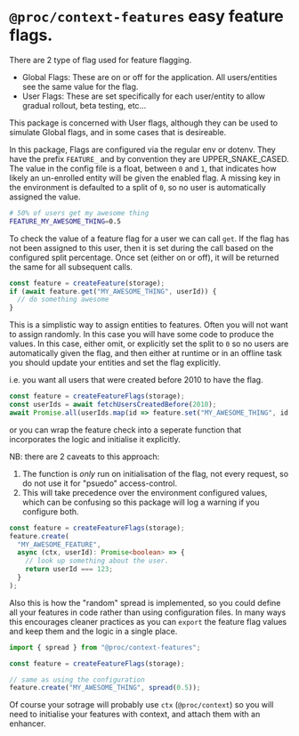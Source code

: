# `@proc/context-features` easy feature flags.

There are 2 type of flag used for feature flagging.

- Global Flags: These are on or off for the application. All users/entities
  see the same value for the flag.
- User Flags: These are set specifically for each user/entity to allow gradual
  rollout, beta testing, etc...

This package is concerned with User flags, although they can be used to simulate
Global flags, and in some cases that is desireable.

In this package, Flags are configured via the regular env or dotenv. They have the
prefix `FEATURE_` and by convention they are UPPER_SNAKE_CASED. The value in the
config file is a float, between `0` and `1`, that indicates how likely an un-enrolled
entity will be given the enabled flag. A missing key in the environment is defaulted
to a split of `0`, so no user is automatically assigned the value.

```sh
# 50% of users get my awesome thing
FEATURE_MY_AWESOME_THING=0.5
```

To check the value of a feature flag for a user we can call `get`. If the flag has
not been assigned to this user, then it is set during the call based on the configured
split percentage. Once set (either on or off), it will be returned the same for all
subsequent calls.

```ts
const feature = createFeature(storage);
if (await feature.get("MY_AWESOME_THING", userId)) {
  // do something awesome
}
```

This is a simplistic way to assign entities to features. Often you will not want
to assign randomly. In this case you will have some code to produce the values.
In this case, either omit, or explicitly set the split to `0` so no users are
automatically given the flag, and then either at runtime or in an offline task you
should update your entities and set the flag explicitly.

i.e. you want all users that were created before 2010 to have the flag.

```ts
const feature = createFeatureFlags(storage);
const userIds = await fetchUsersCreatedBefore(2010);
await Promise.all(userIds.map(id => feature.set("MY_AWESOME_THING", id, true)));
```

or you can wrap the feature check into a seperate function that incorporates the logic
and initialise it explicitly.

NB: there are 2 caveats to this approach:

1. The function is _only_ run on initialisation of the flag, not every request, so
   do not use it for "psuedo" access-control.
2. This will take precedence over the environment configured values, which can be confusing
   so this package will log a warning if you configure both.

```ts
const feature = createFeatureFlags(storage);
feature.create(
  "MY_AWESOME_FEATURE",
  async (ctx, userId): Promise<boolean> => {
    // look up something about the user.
    return userId === 123;
  }
);
```

Also this is how the "random" spread is implemented, so you could define all
your features in code rather than using configuration files. In many ways this
encourages cleaner practices as you can `export` the feature flag values and keep
them and the logic in a single place.

```ts
import { spread } from "@proc/context-features";

const feature = createFeatureFlags(storage);

// same as using the configuration
feature.create("MY_AWESOME_THING", spread(0.5));
```

Of course your sotrage will probably use `ctx` (`@proc/context`) so you will need
to initialise your features with context, and attach them with an enhancer.
